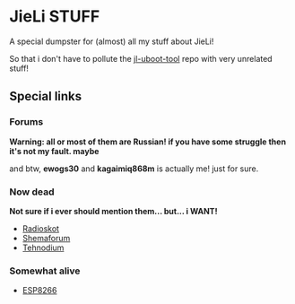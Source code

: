 # JieLi STUFF

A special dumpster
for (almost) all my stuff
about JieLi!

So that i don't have to pollute the [jl-uboot-tool](https://github.com/kagaimiq/jl-uboot-tool) repo
with very unrelated stuff!


## Special links

### Forums

**Warning: all or most of them are Russian! if you have some struggle then it's not my fault. maybe**

and btw, **ewogs30** and **kagaimiq868m** is actually me! just for sure.

### Now dead

**Not sure if i ever should mention them... but... i WANT!**

- [Radioskot](http://web.archive.org/web/20190401022412/https://radioskot.ru/forum/11-14227-1)
- [Shemaforum](https://web.archive.org/web/20210511195409/https://shemaforum.ru/topic/jl-soc-ac109n-ac209n-ac309n-ac410n-ac460n-ac690n/)
- [Tehnodium](http://web.archive.org/web/20220517054814/https://tehnodium.ru/thread-5.html)

### Somewhat alive

- [ESP8266](https://esp8266.ru/forum/threads/jl-soc.5500)
